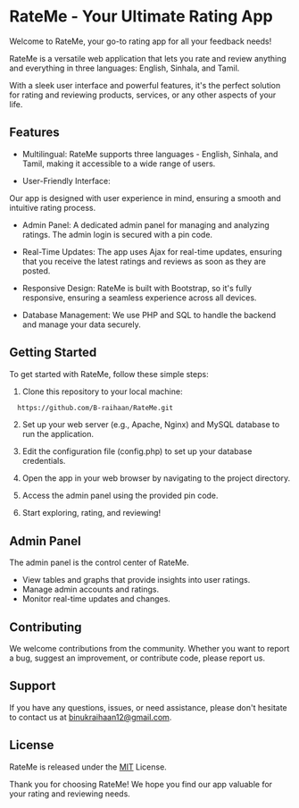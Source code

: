 
# RateMe - Your Ultimate Rating App


Welcome to RateMe, your go-to rating app for all your feedback needs! 

RateMe is a versatile web application that lets you rate and review anything and everything in three languages: English, Sinhala, and Tamil. 

With a sleek user interface and powerful features, it's the perfect solution for rating and reviewing products, services, or any other aspects of your life.
## Features

- Multilingual: 
RateMe supports three languages - English, Sinhala, and Tamil, making it accessible to a wide range of users.

- User-Friendly Interface: 

Our app is designed with user experience in mind, ensuring a smooth and intuitive rating process.

- Admin Panel:
 A dedicated admin panel for managing and analyzing ratings. The admin login is secured with a pin code.

 - Real-Time Updates:
 The app uses Ajax for real-time updates, ensuring that you receive the latest ratings and reviews as soon as they are posted.

 - Responsive Design: 
 RateMe is built with Bootstrap, so it's fully responsive, ensuring a seamless experience across all devices.

- Database Management:
 We use PHP and SQL to handle the backend and manage your data securely.


## Getting Started

To get started with RateMe, follow these simple steps:

1) Clone this repository to your local machine:
```bash
  https://github.com/B-raihaan/RateMe.git
```
2) Set up your web server (e.g., Apache, Nginx) and MySQL database to run the application.

3) Edit the configuration file (config.php) to set up your database credentials.

4) Open the app in your web browser by navigating to the project directory.

5) Access the admin panel using the provided pin code.

6) Start exploring, rating, and reviewing!


 ## Admin Panel

 The admin panel is the control center of RateMe.

 - View tables and graphs that provide insights into user ratings.
 - Manage admin accounts and ratings.
 - Monitor real-time updates and changes.
## Contributing

We welcome contributions from the community. 
Whether you want to report a bug, suggest an improvement, or contribute code, please report us.


## Support

If you have any questions, issues, or need assistance, please don't hesitate to contact us at binukraihaan12@gmail.com.


## License

RateMe is released under the [MIT]([https://choosealicense.com/licenses/mit/](https://github.com/B-raihaan/RateMe/blob/main/LICENSE)) License.

Thank you for choosing RateMe! We hope you find our app valuable for your rating and reviewing needs.

